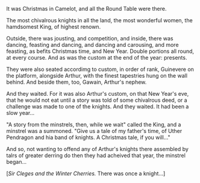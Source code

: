 It was Christmas in Camelot, and all the Round Table were there.

The most chivalrous knights in all the land, the most wonderful women, the hamdsomest King, of highest renown.

Outside, there was jousting, and competition, and inside, there was dancing, feasting and dancing, and dancing and carousing, and more feasting, as befits Christmas time, and New Year. Double portions all round, at every course. And as was the custom at the end of the year: presents.

They were also seated accordimg to custom, in order of rank, Guinevere on the platform, alongside Arthur, with the finest tapestries hung on the wall behind. And beside them, too, Gawain, Arthur's nephew.

And they waited. For it was also Arthur's custom, on that New Year's eve, that he would not eat until a story was told of some chivalrous deed, or a challenge was made to one of the knights. And they waited. It had been a slow year...

"A story from the minstrels, then, while we wait" called the King, and a minstrel was a summoned. "Give us a tale of my father's time, of Uther Pendragon and hia band of knights. A Christmas tale, if you will..."

And so, not wanting to offend any of Arthur's knights there assembled by talrs of greater derring do then they had acheived that year, the minstrel began...

[*Sir Cleges and the Winter Cherries.* There was once a knight...]






